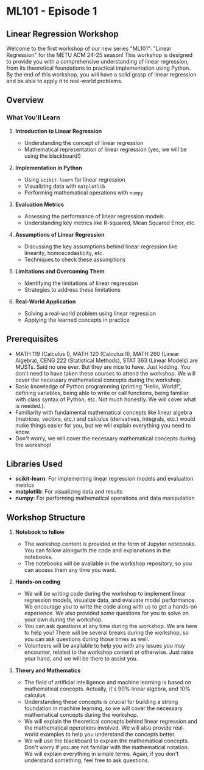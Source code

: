 # ML101 - Episode 1

## Linear Regression Workshop

Welcome to the first workshop of our new series "ML101": "Linear Regression" for the METU ACM 24-25 season! This workshop is designed to provide you with a comprehensive understanding of linear regression, from its theoretical foundations to practical implementation using Python. By the end of this workshop, you will have a solid grasp of linear regression and be able to apply it to real-world problems.

## Overview

### What You'll Learn

1. **Introduction to Linear Regression**
   - Understanding the concept of linear regression
   - Mathematical representation of linear regression (yes, we will be using the blackboard!)

2. **Implementation in Python**
   - Using `scikit-learn` for linear regression
   - Visualizing data with `matplotlib`
   - Performing mathematical operations with `numpy`

3. **Evaluation Metrics**
   - Assessing the performance of linear regression models
   - Understanding key metrics like R-squared, Mean Squared Error, etc.

4. **Assumptions of Linear Regression**
   - Discussing the key assumptions behind linear regression like linearity, homoscedasticity, etc.
   - Techniques to check these assumptions

5. **Limitations and Overcoming Them**
   - Identifying the limitations of linear regression
   - Strategies to address these limitations

6. **Real-World Application**
   - Solving a real-world problem using linear regression
   - Applying the learned concepts in practice

## Prerequisites

- MATH 119 (Calculus I), MATH 120 (Calculus II), MATH 260 (Linear Algebra), CENG 222 (Statistical Methods), STAT 363 (Linear Models) are MUSTs. Said no one ever. But they are nice to have. Just kidding. You don't need to have taken these courses to attend the workshop. We will cover the necessary mathematical concepts during the workshop.
- Basic knowledge of Python programming (printing "Hello, World!", defining variables, being able to write or call functions, being familiar with class syntax of Python, etc. Not much honestly. We will cover what is needed.).
- Familiarity with fundamental mathematical concepts like linear algebra (matrices, vectors, etc.) and calculus (derivatives, integrals, etc.) would make things easier for you, but we will explain everything you need to know.
- Don't worry, we will cover the necessary mathematical concepts during the workshop!

## Libraries Used

- **scikit-learn**: For implementing linear regression models and evaluation metrics
- **matplotlib**: For visualizing data and results
- **numpy**: For performing mathematical operations and data manipulation

## Workshop Structure

1. **Notebook to follow**
   - The workshop content is provided in the form of Jupyter notebooks. You can follow alongwith the code and explanations in the notebooks.
   - The notebooks will be available in the workshop repository, so you can access them any time you want.

2. **Hands-on coding**
   - We will be writing code during the workshop to implement linear regression models, visualize data, and evaluate model performance. We encourage you to write the code along with us to get a hands-on experience. We also provided some questions for you to solve on your own during the workshop.
   - You can ask questions at any time during the workshop. We are here to help you! There will be several breaks during the workshop, so you can ask questions during those times as well.
   - Volunteers will be available to help you with any issues you may encounter, related to the workshop content or otherwise. Just raise your hand, and we will be there to assist you.

3. **Theory and Mathematics**
   - The field of artificial intelligence and machine learning is based on mathematical concepts. Actually, it's 90% linear algebra, and 10% calculus.
   - Understanding these concepts is crucial for building a strong foundation in machine learning, so we will cover the necessary mathematical concepts during the workshop.
   - We will explain the theoretical concepts behind linear regression and the mathematical operations involved. We will also provide real-world examples to help you understand the concepts better.
   - We will use the blackboard to explain the mathematical concepts. Don't worry if you are not familiar with the mathematical notation. We will explain everything in simple terms. Again, if you don't understand something, feel free to ask questions.
